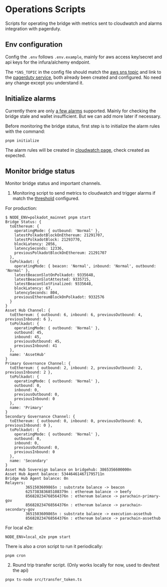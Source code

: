 # Operations Scripts

Scripts for operating the bridge with metrics sent to cloudwatch and alarms integration with pagerduty.

## Env configuration

Config the `.env` follows `.env.example`, mainly for aws access key/secret and api keys for the infura/alchemy endpoint.

The `*SNS_TOPIC` in the config file should match the [aws sns topic](https://eu-central-1.console.aws.amazon.com/sns/v3/home?region=eu-central-1#/topics) and link to the [pagerduty service](https://snowfork.eu.pagerduty.com/service-directory), both already been created and configured. No need any change except you understand it.

## Initialize alarms

Currently there are only [a few alarms](https://github.com/Snowfork/snowbridge/pull/1196#issue-2288992655) supported. Mainly for checking the bridge stale and wallet insufficient. But we can add more later if necessary.

Before monitoring the bridge status, first step is to initialize the alarm rules with the command:

```
pnpm initialize
```

The alarm rules will be created in [cloudwatch page](https://eu-central-1.console.aws.amazon.com/cloudwatch/home?region=eu-central-1#alarmsV2:), check created as expected.

## Monitor bridge status

Monitor bridge status and important channels.

1. Monitoring script to send metrics to cloudwatch and trigger alarms if match the [threshold](https://github.com/Snowfork/snowbridge/blob/d36a91698f2acce132090e849c212b754fb023e5/web/packages/api/src/status.ts#L67-L79) configured.

For production:
```
$ NODE_ENV=polkadot_mainnet pnpm start
Bridge Status: {
  toEthereum: {
    operatingMode: { outbound: 'Normal' },
    latestPolkadotBlockOnEthereum: 21291707,
    latestPolkadotBlock: 21293770,
    blockLatency: 2056,
    latencySeconds: 12336,
    previousPolkadotBlockOnEthereum: 21291707
  },
  toPolkadot: {
    operatingMode: { beacon: 'Normal', inbound: 'Normal', outbound: 'Normal' },
    latestBeaconSlotOnPolkadot: 9335648,
    latestBeaconSlotAttested: 9335715,
    latestBeaconSlotFinalized: 9335648,
    blockLatency: 67,
    latencySeconds: 804,
    previousEthereumBlockOnPolkadot: 9332576
  }
}
Asset Hub Channel: {
  toEthereum: { outbound: 6, inbound: 6, previousOutbound: 4, previousInbound: 6 },
  toPolkadot: {
    operatingMode: { outbound: 'Normal' },
    outbound: 45,
    inbound: 45,
    previousOutbound: 45,
    previousInbound: 41
  },
  name: 'AssetHub'
}
Primary Governance Channel: {
  toEthereum: { outbound: 2, inbound: 2, previousOutbound: 2, previousInbound: 2 },
  toPolkadot: {
    operatingMode: { outbound: 'Normal' },
    outbound: 0,
    inbound: 0,
    previousOutbound: 0,
    previousInbound: 0
  },
  name: 'Primary'
}
Secondary Governance Channel: {
  toEthereum: { outbound: 0, inbound: 0, previousOutbound: 0, previousInbound: 0 },
  toPolkadot: {
    operatingMode: { outbound: 'Normal' },
    outbound: 0,
    inbound: 0,
    previousOutbound: 0,
    previousInbound: 0
  },
  name: 'Secondary'
}
Asset Hub Sovereign balance on bridgehub: 3865356600000n
Asset Hub Agent balance: 534464614671795711n
Bridge Hub Agent balance: 0n
Relayers:
         3651503609865n : substrate balance -> beacon
         625738383685108379n : ethereum balance -> beefy
         856828234768564376n : ethereum balance -> parachain-primary-gov
         856828234768564376n : ethereum balance -> parachain-secondary-gov
         3651503609865n : substrate balance -> execution-assethub
         856828234768564376n : ethereum balance -> parachain-assethub
```

For local e2e:
```
NODE_ENV=local_e2e pnpm start
```

There is also a cron script to run it periodically:
```
pnpm cron
```

2. Round trip transfer script. (Only works locally for now, used to dev/test the api)
```
pnpx ts-node src/transfer_token.ts
```
